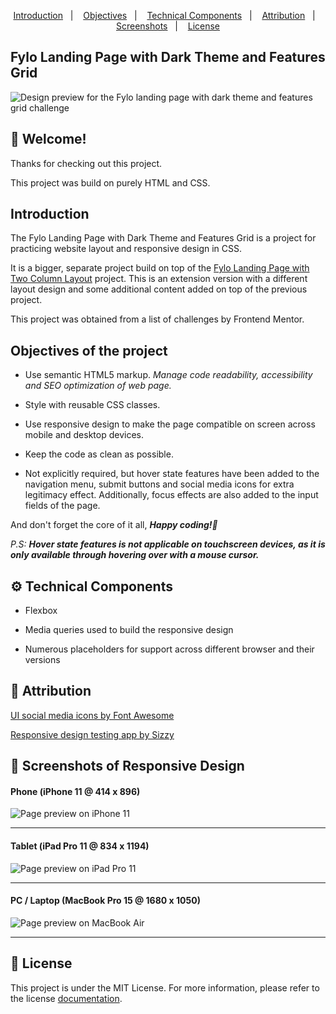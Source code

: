 <p align="center">
  <a href="#introduction">Introduction</a>&nbsp;&nbsp;&nbsp;|&nbsp;&nbsp;&nbsp;
  <a href="#objectives-of-the-project">Objectives</a>&nbsp;&nbsp;&nbsp;|&nbsp;&nbsp;&nbsp;
  <a href="#gear-technical-components">Technical Components</a>&nbsp;&nbsp;&nbsp;|&nbsp;&nbsp;&nbsp;
  <a href="#bookmark-attribution">Attribution</a>&nbsp;&nbsp;&nbsp;|&nbsp;&nbsp;&nbsp;
  <a href="#camera_flash-screenshots-of-responsive-design">Screenshots</a>&nbsp;&nbsp;&nbsp;|&nbsp;&nbsp;&nbsp;
  <a href="#memo-license">License</a>
</p>

## Fylo Landing Page with Dark Theme and Features Grid

![Design preview for the Fylo landing page with dark theme and features grid challenge](./design/desktop-preview.jpg)

## 👋 Welcome!

Thanks for checking out this project.

This project was build on purely HTML and CSS.

## Introduction

The Fylo Landing Page with Dark Theme and Features Grid is a project for practicing website layout and responsive design in CSS.

It is a bigger, separate project build on top of the [Fylo Landing Page with Two Column Layout](https://github.com/BernStrom/Fylo-Landing-Page-with-Two-Column-Layout/ "Fylo Landing Page with Two Column Layout") project. This is an extension version with a different layout design and some additional content added on top of the previous project.

This project was obtained from a list of challenges by Frontend Mentor.

## Objectives of the project

* Use semantic HTML5 markup. *Manage code readability, accessibility and SEO optimization of web page.*

* Style with reusable CSS classes. 

* Use responsive design to make the page compatible on screen across mobile and desktop devices.

* Keep the code as clean as possible.

* Not explicitly required, but hover state features have been added to the navigation menu, submit buttons and social media icons for extra legitimacy effect. Additionally, focus effects are also added to the input fields of the page.

And don't forget the core of it all, _**Happy coding!🚀**_

_P.S:_ _**Hover state features is not applicable on touchscreen devices, as it is only available through hovering over with a mouse cursor.**_

## :gear: Technical Components

* Flexbox

* Media queries used to build the responsive design

* Numerous placeholders for support across different browser and their versions

## :bookmark: Attribution

[UI social media icons by Font Awesome](https://fontawesome.com/ "Font Awesome")

[Responsive design testing app by Sizzy](https://a.paddle.com/v2/click/49831/114619?link=1947/ "Sizzy.co")

## :camera_flash: Screenshots of Responsive Design

#### Phone (iPhone 11 @ 414 x 896)
![Page preview on iPhone 11](./screenshots/iPhone-11_(414x896).png)
<hr />

#### Tablet (iPad Pro 11 @ 834 x 1194)
![Page preview on iPad Pro 11](./screenshots/iPad-Pro-11_(834x1194).png)
<hr />

#### PC / Laptop (MacBook Pro 15 @ 1680 x 1050)
![Page preview on MacBook Air](./screenshots/Macbook-Pro-15_(1680x1050).png)
<hr />

## :memo: License
This project is under the MIT License. For more information, please refer to the license [documentation](LICENSE.md).
